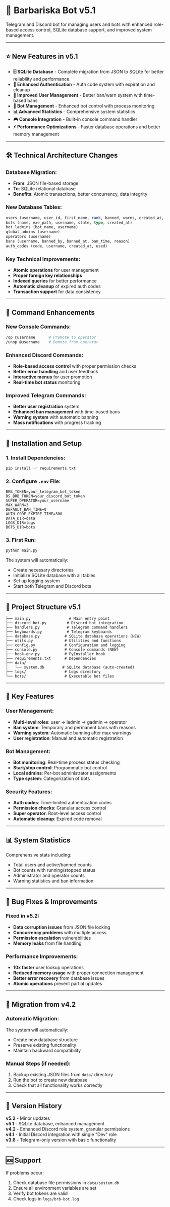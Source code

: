 # 🤖 Barbariska Bot v5.1

Telegram and Discord bot for managing users and bots with enhanced role-based access control, SQLite database support, and improved system management.

---

## ⭐ New Features in v5.1

* **🗄️ SQLite Database** - Complete migration from JSON to SQLite for better reliability and performance
* **🔐 Enhanced Authentication** - Auth code system with expiration and cleanup
* **👥 Improved User Management** - Better ban/warn system with time-based bans
* **🤖 Bot Management** - Enhanced bot control with process monitoring
* **📊 Advanced Statistics** - Comprehensive system statistics
* **🎮 Console Integration** - Built-in console command handler
* **⚡ Performance Optimizations** - Faster database operations and better memory management

---

## 🛠️ Technical Architecture Changes

### Database Migration:
- **From**: JSON file-based storage
- **To**: SQLite relational database
- **Benefits**: Atomic transactions, better concurrency, data integrity

### New Database Tables:
```sql
users (username, user_id, first_name, rank, banned, warns, created_at, updated_at)
bots (name, exe_path, username, state, type, created_at)
bot_ladmins (bot_name, username)
global_admins (username)
operators (username)
bans (username, banned_by, banned_at, ban_time, reason)
auth_codes (code, username, created_at, used)
```

### Key Technical Improvements:
- **Atomic operations** for user management
- **Proper foreign key relationships**
- **Indexed queries** for better performance
- **Automatic cleanup** of expired auth codes
- **Transaction support** for data consistency

---

## 🎯 Command Enhancements

### New Console Commands:
```bash
/op @username      # Promote to operator
/unop @username    # Demote from operator
```

### Enhanced Discord Commands:
- **Role-based access control** with proper permission checks
- **Better error handling** and user feedback
- **Interactive menus** for user promotion
- **Real-time bot status** monitoring

### Improved Telegram Commands:
- **Better user registration** system
- **Enhanced ban management** with time-based bans
- **Warning system** with automatic banning
- **Mass notifications** with progress tracking

---

## 🚀 Installation and Setup

### 1. Install Dependencies:
```bash
pip install -r requirements.txt
```

### 2. Configure `.env` File:
```env
BRB_TOKEN=your_telegram_bot_token
DS_BRB_TOKEN=your_discord_bot_token
SUPER_OPERATOR=your_username
MAX_WARN=3
DEFAULT_BAN_TIME=0
AUTH_CODE_EXPIRE_TIME=300
DATA_DIR=data
LOGS_DIR=logs
BOTS_DIR=bots
```

### 3. First Run:
```bash
python main.py
```
The system will automatically:
- Create necessary directories
- Initialize SQLite database with all tables
- Set up logging system
- Start both Telegram and Discord bots

---

## 📁 Project Structure v5.1

```
├── main.py                 # Main entry point
├── discord_bot.py         # Discord bot integration
├── handlers.py            # Telegram command handlers
├── keyboards.py           # Telegram keyboards
├── database.py           # SQLite database operations (NEW)
├── utils.py              # Utilities and functions
├── config.py             # Configuration and logging
├── console.py            # Console commands (NEW)
├── hook-env.py           # PyInstaller hook
├── requirements.txt      # Dependencies
├── data/
│   └── system.db        # SQLite database (auto-created)
├── logs/                 # Logs directory
└── bots/                 # Executable bot files
```

---

## 🔧 Key Features

### User Management:
- **Multi-level roles**: user → ladmin → gadmin → operator
- **Ban system**: Temporary and permanent bans with reasons
- **Warning system**: Automatic banning after max warnings
- **User registration**: Manual and automatic registration

### Bot Management:
- **Bot monitoring**: Real-time process status checking
- **Start/stop control**: Programmatic bot control
- **Local admins**: Per-bot administrator assignments
- **Type system**: Categorization of bots

### Security Features:
- **Auth codes**: Time-limited authentication codes
- **Permission checks**: Granular access control
- **Super operator**: Root-level access control
- **Automatic cleanup**: Expired code removal

---

## 📊 System Statistics

Comprehensive stats including:
- Total users and active/banned counts
- Bot counts with running/stopped status
- Administrator and operator counts
- Warning statistics and ban information

---

## 🐛 Bug Fixes & Improvements

### Fixed in v5.2:
- **Data corruption issues** from JSON file locking
- **Concurrency problems** with multiple access
- **Permission escalation** vulnerabilities
- **Memory leaks** from file handling

### Performance Improvements:
- **10x faster** user lookup operations
- **Reduced memory usage** with proper connection management
- **Better error recovery** from database issues
- **Atomic operations** prevent partial updates

---

## 🔄 Migration from v4.2

### Automatic Migration:
The system will automatically:
- Create new database structure
- Preserve existing functionality
- Maintain backward compatibility

### Manual Steps (if needed):
1. Backup existing JSON files from `data/` directory
2. Run the bot to create new database
3. Check that all functionality works correctly

---

## 📝 Version History

**v5.2** - Minor updates\
**v5.1** - SQLite database, enhanced management\
**v4.2** - Enhanced Discord role system, granular permissions\
**v4.1** - Initial Discord integration with single "Dev" role\
**v3.6** - Telegram-only version with basic functionality

---

## 🆘 Support

If problems occur:

1. Check database file permissions in `data/system.db`
2. Ensure all environment variables are set
3. Verify bot tokens are valid
4. Check logs in `logs/brb-bot.log`
